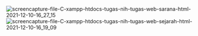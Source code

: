 ![screencapture-file-C-xampp-htdocs-tugas-nih-tugas-web-sarana-html-2021-12-10-16_27_15](https://user-images.githubusercontent.com/55625153/145914738-6edef166-df66-40fb-8ca9-5739a1179d6a.png)
![screencapture-file-C-xampp-htdocs-tugas-nih-tugas-web-sejarah-html-2021-12-10-16_19_09](https://user-images.githubusercontent.com/55625153/145914701-0ded29ce-e8af-40d4-88ed-f0500db03100.png)
